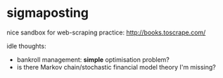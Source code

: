 # sigmaposting

nice sandbox for web-scraping practice: http://books.toscrape.com/

idle thoughts:
- bankroll management: **simple** optimisation problem?
- is there Markov chain/stochastic financial model theory I'm missing?

